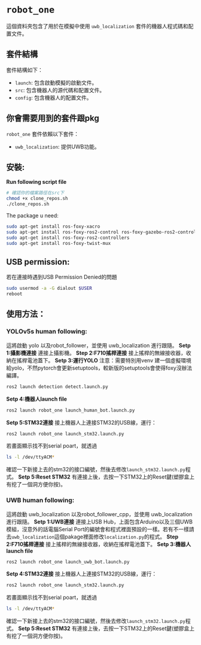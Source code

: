 # `robot_one`

這個資料夾包含了用於在模擬中使用 `uwb_localization` 套件的機器人程式碼和配置文件。

## 套件結構

套件結構如下：

- `launch`: 包含啟動模擬的啟動文件。
- `src`: 包含機器人的源代碼和配置文件。
- `config`: 包含機器人的配置文件。

## 你會需要用到的套件跟pkg

`robot_one` 套件依賴以下套件：
- `uwb_localization`: 提供UWB功能。

## 安裝:
**Run following script file**
```bash
# 確認你的檔案路徑在src下
chmod +x clone_repos.sh
./clone_repos.sh
```

The package u need:
```bash
sudo apt-get install ros-foxy-xacro
sudo apt-get install ros-foxy-ros2-control ros-foxy-gazebo-ros2-control
sudo apt-get install ros-foxy-ros2-controllers
sudo apt-get install ros-foxy-twist-mux
```

## USB permission:
若在連接時遇到USB Permission Denied的問題
```bash
sudo usermod -a -G dialout $USER
reboot
```

## 使用方法：
### YOLOv5s human following:
這將啟動 yolo 以及robot_follower，並使用 uwb_localization 進行跟隨。
**Setp 1:攝影機連接**
連接上攝影機。
**Step 2:F710搖桿連接**
接上搖桿的無線接收器，收納在搖桿電池蓋下。
**Setp 3:運行YOLO**
注意：需要特別用venv 建一個虛擬環境給yolo，不然pytorch會更新setuptools，較新版的setuptools會使得foxy沒辦法編譯。
```bash
ros2 launch detection detect.launch.py
```
**Setp 4:機器人launch file**
```bash
ros2 launch robot_one launch_human_bot.launch.py
```
**Setp 5:STM32連接**
接上機器人上連接STM32的USB線，運行：
```bash
ros2 launch robot_one launch_stm32.launch.py
```
若畫面顯示找不到serial poart，就透過
```bash
ls -l /dev/ttyACM*
```
確認一下新接上去的stm32的接口編號，然後去修改`launch_stm32.launch.py`程式。
**Setp 5:Reset STM32**
有連接上後，去按一下STM32上的Reset鍵(塑膠盒上有挖了一個洞方便你按)。

### UWB human following:
這將啟動 uwb_localization 以及robot_follower_cpp，並使用 uwb_localization 進行跟隨。
**Setp 1:UWB連接**
連接上USB Hub，上面包含Arduino以及三個UWB模組，沒意外的話電腦Serial Port的編號會和程式裡面預設的一樣。若有不一樣請去`uwb_localization`這個pakage裡面修改`localization.py`的程式。
**Step 2:F710搖桿連接**
接上搖桿的無線接收器，收納在搖桿電池蓋下。
**Setp 3:機器人launch file**
```bash
ros2 launch robot_one launch_uwb_bot.launch.py
```
**Setp 4:STM32連接**
接上機器人上連接STM32的USB線，運行：
```bash
ros2 launch robot_one launch_stm32.launch.py
```
若畫面顯示找不到serial poart，就透過
```bash
ls -l /dev/ttyACM*
```
確認一下新接上去的stm32的接口編號，然後去修改`launch_stm32.launch.py`程式。
**Setp 5:Reset STM32**
有連接上後，去按一下STM32上的Reset鍵(塑膠盒上有挖了一個洞方便你按)。
